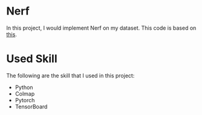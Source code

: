 # Nerf
In this project, I would implement Nerf on my dataset. This code is based on [this](https://github.com/kwea123/nerf_pl).
# Used Skill
The following are the skill that I used in this project:
* Python
* Colmap
* Pytorch
* TensorBoard